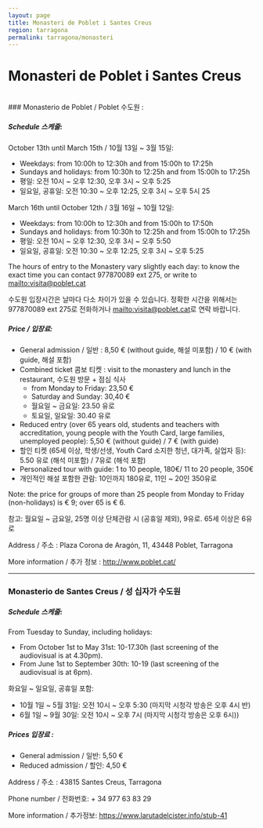 ```yaml
---
layout: page
title: Monasteri de Poblet i Santes Creus
region: tarragona
permalink: tarragona/monasteri
---
```

# Monasteri de Poblet i Santes Creus
<br>
### Monasterio de Poblet / Poblet 수도원 :

##### Schedule 스케줄:

October 13th until March 15th / 10월 13일 ~ 3월 15일:
* Weekdays: from 10:00h to 12:30h and from 15:00h to 17:25h
* Sundays and holidays: from 10:30h to 12:25h and from 15:00h to 17:25h
* 평일: 오전 10시 ~ 오후 12:30, 오후 3시 ~ 오후 5:25
* 일요일, 공휴일: 오전 10:30 ~ 오후 12:25, 오후 3시 ~ 오후 5시 25

March 16th until October 12th / 3월 16일 ~ 10월 12일:
* Weekdays: from 10:00h to 12:30h and from 15:00h to 17:50h
* Sundays and holidays: from 10:30h to 12:25h and from 15:00h to 17:25h
* 평일: 오전 10시 ~ 오후 12:30, 오후 3시 ~  오후 5:50
* 일요일, 공휴일: 오전 10:30 ~ 오후 12:25, 오후 3시 ~ 오후 5:25

The hours of entry to the Monastery vary slightly each day:
to know the exact time you can contact 977870089 ext 275, or write to <mailto:visita@poblet.cat>

수도원 입장시간은 날마다 다소 차이가 있을 수 있습니다. 정확한 시간을 위해서는 977870089 ext 275로 전화하거나
<mailto:visita@poblet.cat>로 연락 바랍니다.

##### Price / 입장료:

* General admission / 일반 : 8,50 € (without guide, 해설 미포함) / 10 € (with guide, 해설 포함)
* Combined ticket 콤보 티켓 : visit to the monastery and lunch in the restaurant, 수도원 방문 + 점심 식사
    * from Monday to Friday: 23,50 €
    * Saturday and Sunday: 30,40 €
    * 월요일 ~ 금요일: 23.50 유로
    * 토요일, 일요일: 30.40 유로
* Reduced entry (over 65 years old, students and teachers with accreditation, young people with the Youth Card, large families, unemployed people): 5,50 € (without guide) / 7 € (with guide)
* 할인 티켓 (65세 이상, 학생/선생, Youth Card 소지한 청년, 대가족, 실업자 등): 5.50 유로 (해석 미포함) / 7유로 (해석 포함)
* Personalized tour with guide: 1 to 10 people, 180€/ 11 to 20 people, 350€
* 개인적인 해설 포함한 관람: 10인까지 180유로, 11인 ~ 20인 350유로

Note: the price for groups of more than 25 people from Monday to Friday (non-holidays) is € 9; over 65 is € 6.

참고: 월요일 ~ 금요일, 25명 이상 단체관람 시 (공휴일 제외), 9유로. 65세 이상은 6유로

Address / 주소 : Plaza Corona de Aragón, 11, 43448 Poblet, Tarragona

More information / 추가 정보 : <http://www.poblet.cat/>

---

### Monasterio de Santes Creus / 성 십자가 수도원

##### Schedule 스케줄:

From Tuesday to Sunday, including holidays:
* From October 1st to May 31st: 10-17.30h (last screening of the audiovisual is at 4.30pm).
* From June 1st to September 30th: 10-19 (last screening of the audiovisual is at 6pm).

화요일 ~ 일요일, 공휴일 포함:
* 10월 1일 ~ 5월 31일: 오전 10시 ~ 오후 5:30 (마지막 시청각 방송은 오후 4시 반)
* 6월 1일 ~ 9월 30일: 오전 10시 ~ 오후 7시 (마지막 시청각 방송은 오후 6시))

##### Prices 입장료 :
* General admission / 일반: 5,50 €
* Reduced admission / 할인: 4,50 €

Address / 주소 : 43815 Santes Creus, Tarragona

Phone number / 전화번호: + 34 977 63 83 29

More information / 추가정보: <https://www.larutadelcister.info/stub-41>
